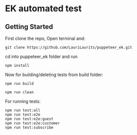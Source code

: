 # EK automated test
## Getting Started
First clone the repo, Open terminal and: 
```
git clone https://github.com/LauriLaurits/puppeteer_ek.git
```
cd into puppeteer_ek folder and run 
```
npm install
```
Now for building/deleting tests from build folder:
```
npm run build
``` 
```
npm run clean
``` 
For running tests:
```
npm run test:all
npm run test:e2e
npm run test:e2e:guest
npm run test:e2e:customer
npm run test:subscribe
```
